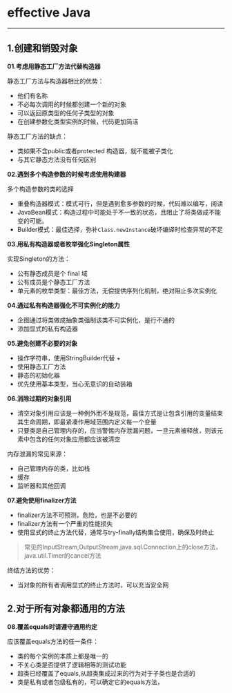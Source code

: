 # effective Java
****

## 1.创建和销毁对象

**01.考虑用静态工厂方法代替构造器**

静态工厂方法与构造器相比的优势：
+ 他们有名称
+ 不必每次调用的时候都创建一个新的对象
+ 可以返回原类型的任何子类型的对象
+ 在创建参数化类型实例的时候，代码更加简洁

静态工厂方法的缺点：
+ 类如果不含public或者protected 构造器，就不能被子类化
+ 与其它静态方法没有任何区别

**02.遇到多个构造参数的时候考虑使用构建器**

多个构造参数的类的选择
+ 重叠构造器模式：模式可行，但是遇到愈多参数的时候，代码难以编写，阅读
+ JavaBean模式：构造过程中可能处于不一致的状态，且阻止了将类做成不能变的可能。
+ Builder模式：最佳选择，弥补`Class.newInstance`破坏编译时检查异常的不足

**03.用私有构造器或者枚举强化Singleton属性**

实现Singleton的方法：
+ 公有静态成员是个 final 域
+ 公有成员是个静态工厂方法
+ 单元素的枚举类型：最佳方法，无偿提供序列化机制，绝对阻止多次实例化

**04.通过私有构造器强化不可实例化的能力**

+ 企图通过将类做成抽象类强制该类不可实例化，是行不通的
+ 添加显式的私有构造器

**05.避免创建不必要的对象**

+ 操作字符串，使用StringBuilder代替 +
+ 使用静态工厂方法
+ 静态的初始化器
+ 优先使用基本类型，当心无意识的自动装箱

**06.消除过期的对象引用**

+ 清空对象引用应该是一种例外而不是规范，最佳方式是让包含引用的变量结束其生命周期，即最紧凑作用域范围内定义每一个变量
+ 只要类是自己管理内存的，应当警惕内存泄漏问题，一旦元素被释放，则该元素中包含的任何对象应用都应该被清空

内存泄漏的常见来源：
+ 自己管理内存的类，比如栈
+ 缓存
+ 监听器和其他回调

**07.避免使用finalizer方法**
+ finalizer方法不可预测，危险，也是不必要的
+ finalizer方法有一个严重的性能损失
+ 使用显式的终止方法代替，通常与try-finally结构集合使用，确保及时终止

> 常见的InputStream,OutputStream,java.sql.Connection上的close方法，java.util.Timer的cancel方法

终结方法的优势：
+ 当对象的所有者调用显式的终止方法时，可以充当安全网

## 2.对于所有对象都通用的方法

**08.覆盖equals时请遵守通用约定**

应该覆盖equals方法的任一条件：
+ 类的每个实例的本质上都是唯一的
+ 不关心类是否提供了逻辑相等的测试功能
+ 超类已经覆盖了equals,从超类集成过来的行为对于子类也是合适的
+ 类是私有或者包级私有的，可以确定它的equals方法，
